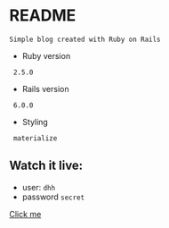 # README

```
Simple blog created with Ruby on Rails
```



* Ruby version

` 2.5.0`

* Rails version

` 6.0.0`

* Styling

` materialize`

## Watch it live: 

- user: `dhh`
- password `secret`

[Click me](https://blogkierepkae.herokuapp.com)





